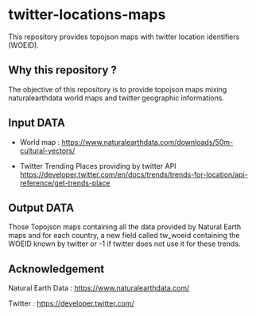 # twitter-locations-maps
This repository provides topojson maps with twitter location identifiers (WOEID).

Why this repository ?
---------------------

The objective of this repository is to provide topojson maps mixing naturalearthdata world maps and twitter geographic informations.

Input DATA
----------

- World map : https://www.naturalearthdata.com/downloads/50m-cultural-vectors/

- Twitter Trending Places providing by twitter API https://developer.twitter.com/en/docs/trends/trends-for-location/api-reference/get-trends-place 

Output DATA
-----------

Those Topojson maps containing all the data provided by Natural Earth maps and for each country, a new field called tw_woeid containing the WOEID known by twitter or -1 if twitter does not use it for these trends.

Acknowledgement
---------------

Natural Earth Data : https://www.naturalearthdata.com/

Twitter : https://developer.twitter.com/
